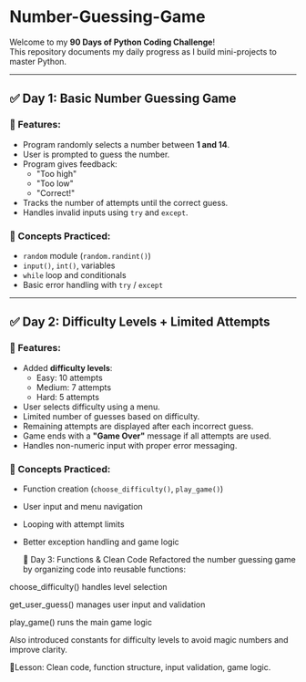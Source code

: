 # Number-Guessing-Game
Welcome to my **90 Days of Python Coding Challenge**!  
This repository documents my daily progress as I build mini-projects to master Python.

---

## ✅ Day 1: Basic Number Guessing Game

### 🔧 Features:
- Program randomly selects a number between **1 and 14**.
- User is prompted to guess the number.
- Program gives feedback:
  - "Too high"
  - "Too low"
  - "Correct!"
- Tracks the number of attempts until the correct guess.
- Handles invalid inputs using `try` and `except`.

### 🧠 Concepts Practiced:
- `random` module (`random.randint()`)
- `input()`, `int()`, variables
- `while` loop and conditionals
- Basic error handling with `try` / `except`

---

## ✅ Day 2: Difficulty Levels + Limited Attempts

### 🔧 Features:
- Added **difficulty levels**:
  - Easy: 10 attempts
  - Medium: 7 attempts
  - Hard: 5 attempts
- User selects difficulty using a menu.
- Limited number of guesses based on difficulty.
- Remaining attempts are displayed after each incorrect guess.
- Game ends with a **"Game Over"** message if all attempts are used.
- Handles non-numeric input with proper error messaging.

### 🧠 Concepts Practiced:
- Function creation (`choose_difficulty()`, `play_game()`)
- User input and menu navigation
- Looping with attempt limits
- Better exception handling and game logic

  🧩 Day 3: Functions & Clean Code
Refactored the number guessing game by organizing code into reusable functions:

choose_difficulty() handles level selection

get_user_guess() manages user input and validation

play_game() runs the main game logic

Also introduced constants for difficulty levels to avoid magic numbers and improve clarity.

📍Lesson: Clean code, function structure, input validation, game logic.
